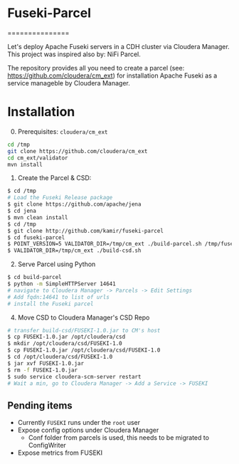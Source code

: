 # Fuseki-Parcel
===============

Let's deploy Apache Fuseki servers in a CDH cluster via Cloudera Manager.
This project was inspired also by: NiFi Parcel.

The repository provides all you need to create a parcel (see: https://github.com/cloudera/cm_ext) for
installation Apache Fuseki as a service manageble by Cloudera Manager.

# Installation 
0. Prerequisites: `cloudera/cm_ext`
```sh
cd /tmp
git clone https://github.com/cloudera/cm_ext
cd cm_ext/validator
mvn install
```

1. Create the Parcel & CSD:
```sh
$ cd /tmp
# Load the Fuseki Release package
$ git clone https://github.com/apache/jena
$ cd jena
$ mvn clean install
$ cd /tmp
$ git clone http://github.com/kamir/fuseki-parcel
$ cd fuseki-parcel
$ POINT_VERSION=5 VALIDATOR_DIR=/tmp/cm_ext ./build-parcel.sh /tmp/fuseki-parcel/fuseki-assembly/target/fuseki-*-SNAPSHOT-bin.tar.gz
$ VALIDATOR_DIR=/tmp/cm_ext ./build-csd.sh
```

2. Serve Parcel using Python
```sh
$ cd build-parcel
$ python -m SimpleHTTPServer 14641
# navigate to Cloudera Manager -> Parcels -> Edit Settings
# Add fqdn:14641 to list of urls
# install the Fuseki parcel
```

4. Move CSD to Cloudera Manager's CSD Repo
```sh
# transfer build-csd/FUSEKI-1.0.jar to CM's host
$ cp FUSEKI-1.0.jar /opt/cloudera/csd
$ mkdir /opt/cloudera/csd/FUSEKI-1.0
$ cp FUSEKI-1.0.jar /opt/cloudera/csd/FUSEKI-1.0
$ cd /opt/cloudera/csd/FUSEKI-1.0
$ jar xvf FUSEKI-1.0.jar
$ rm -f FUSEKI-1.0.jar
$ sudo service cloudera-scm-server restart
# Wait a min, go to Cloudera Manager -> Add a Service -> FUSEKI
```

## Pending items
- Currently `FUSEKI` runs under the `root` user
- Expose config options under Cloudera Manager
  - Conf folder from parcels is used, this needs to be migrated to ConfigWriter
- Expose metrics from FUSEKI

